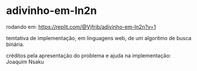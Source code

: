 # adivinho-em-ln2n

rodando em: https://replit.com/@Vjfrib/adivinho-em-ln2n?v=1

temtativa de implementação, em linguagens web, de um algoritmo de busca binária.

créditos pela apresentação do problema e ajuda na implementação: Joaquim Nsaku
